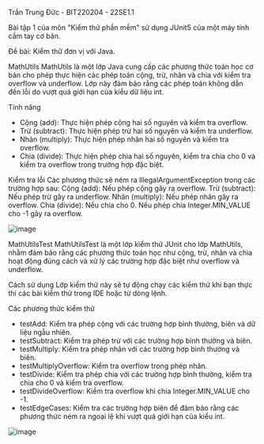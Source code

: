 Trần Trung Đức - BIT220204 - 22SE1.1

Bài tập 1 của môn "Kiểm thử phần mềm" sử dụng JUnit5 của một máy tính cầm tay cơ bản.

Đề bài: Kiểm thử đơn vị với Java.

MathUtils
MathUtils là một lớp Java cung cấp các phương thức toán học cơ bản cho phép thực hiện các phép toán cộng, trừ, nhân và chia với kiểm tra overflow và underflow. Lớp này đảm bảo rằng các phép toán không dẫn đến lỗi do vượt quá giới hạn của kiểu dữ liệu int.

Tính năng
-  Cộng (add): Thực hiện phép cộng hai số nguyên và kiểm tra overflow.
-  Trừ (subtract): Thực hiện phép trừ hai số nguyên và kiểm tra underflow.
-  Nhân (multiply): Thực hiện phép nhân hai số nguyên và kiểm tra overflow.
-  Chia (divide): Thực hiện phép chia hai số nguyên, kiểm tra chia cho 0 và kiểm tra overflow trong trường hợp đặc biệt.

Kiểm tra lỗi
Các phương thức sẽ ném ra IllegalArgumentException trong các trường hợp sau:
 Cộng (add):
  Nếu phép cộng gây ra overflow.
 Trừ (subtract):
  Nếu phép trừ gây ra underflow.
 Nhân (multiply):
  Nếu phép nhân gây ra overflow.
 Chia (divide):
  Nếu chia cho 0.
  Nếu phép chia Integer.MIN_VALUE cho -1 gây ra overflow.

  ![image](https://github.com/user-attachments/assets/aafc9aeb-5343-4c10-ac83-bdc1f08545bf)

MathUtilsTest
MathUtilsTest là một lớp kiểm thử JUnit cho lớp MathUtils, nhằm đảm bảo rằng các phương thức toán học như cộng, trừ, nhân và chia hoạt động đúng cách và xử lý các trường hợp đặc biệt như overflow và underflow.

Cách sử dụng
Lớp kiểm thử này sẽ tự động chạy các kiểm thử khi bạn thực thi các bài kiểm thử trong IDE hoặc từ dòng lệnh.

Các phương thức kiểm thử
-  testAdd: Kiểm tra phép cộng với các trường hợp bình thường, biên và dữ liệu ngẫu nhiên.
-  testSubtract: Kiểm tra phép trừ với các trường hợp bình thường và biên.
-  testMultiply: Kiểm tra phép nhân với các trường hợp bình thường và biên.
-  testMultiplyOverflow: Kiểm tra overflow trong phép nhân.
-  testDivide: Kiểm tra phép chia với các trường hợp bình thường, kiểm tra chia cho 0 và kiểm tra overflow.
-  testDivideOverflow: Kiểm tra overflow khi chia Integer.MIN_VALUE cho -1.
-  testEdgeCases: Kiểm tra các trường hợp biên để đảm bảo rằng các phương thức ném ra ngoại lệ khi vượt quá giới hạn của kiểu int.

  ![image](https://github.com/user-attachments/assets/b1d84789-0ba0-4735-8392-49e4c0803876)

